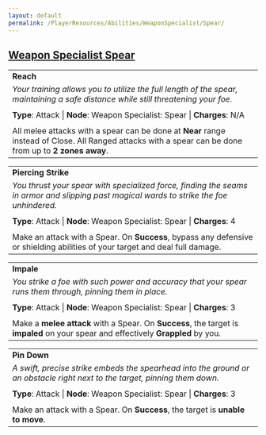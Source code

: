 ```yaml
---
layout: default
permalink: /PlayerResources/Abilities/WeaponSpecialist/Spear/
---
```

## [Weapon Specialist Spear](#Spear)

|                                                                                                                                                            |
| :--------------------------------------------------------------------------------------------------------- |
| **Reach** |
| *Your training allows you to utilize the full length of the spear, maintaining a safe distance while still threatening your foe.* |
| |
| **Type**: Attack \| **Node**: Weapon Specialist: Spear \| **Charges**: N/A |
| |
| All melee attacks with a spear can be done at **Near** range instead of Close. All Ranged attacks with a spear can be done from up to **2 zones away**. |

|                                                                                                                                                            |
| :--------------------------------------------------------------------------------------------------------- |
| **Piercing Strike** |
| *You thrust your spear with specialized force, finding the seams in armor and slipping past magical wards to strike the foe unhindered.* |
| |
| **Type**: Attack \| **Node**: Weapon Specialist: Spear \| **Charges**: 4 |
| |
| Make an attack with a Spear. On **Success**, bypass any defensive or shielding abilities of your target and deal full damage. |

|                                                                                                                                                            |
| :--------------------------------------------------------------------------------------------------------- |
| **Impale** |
| *You strike a foe with such power and accuracy that your spear runs them through, pinning them in place.* |
| |
| **Type**: Attack \| **Node**: Weapon Specialist: Spear \| **Charges**: 3 |
| |
| Make a **melee attack** with a Spear. On **Success**, the target is **impaled** on your spear and effectively **Grappled** by you. |

|                                                                                                                                                            |
| :--------------------------------------------------------------------------------------------------------- |
| **Pin Down** |
| *A swift, precise strike embeds the spearhead into the ground or an obstacle right next to the target, pinning them down.* |
| |
| **Type**: Attack \| **Node**: Weapon Specialist: Spear \| **Charges**: 3 |
| |
| Make an attack with a Spear. On **Success**, the target is **unable to move**. |